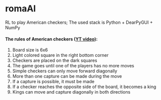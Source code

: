 # romaAI
RL to play American checkers;
The used stack is Python + DearPyGUI + NumPy

#### The rules of American checkers ([YT video](https://youtu.be/ScKIdStgAfU)):
1. Board size is 6x6
2. Light colored square in the right bottom corner
3. Checkers are placed on the dark squares
4. The game goes until one of the players has no more moves
5. Simple checkers can only move forward diagonally
6. More than one capture can be made during the move
7. If a capture is possible, it must be made
8. If a checker reaches the opposite side of the board, it becomes a king
9. Kings can move and capture diagonally in both directions